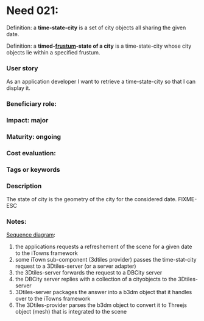 # Need 021: 

Definition: a **time-state-city** is a set of city objects all sharing the given date.

Definition: a **timed-[frustum](https://en.wikipedia.org/wiki/Frustum)-state of a city** 
is a time-state-city whose city objects lie within a specified frustum.

### User story
As an application developer I want to retrieve a time-state-city so that I can display it.

### Beneficiary role:

### Impact: major

### Maturity: ongoing

### Cost evaluation:

### Tags or keywords

### Description
The state of city is the geometry of the city for the considered date.
FIXME-ESC

### Notes:
[Sequence diagram](https://en.wikipedia.org/wiki/Sequence_diagram):
 1. the applications requests a refreshement of the scene for a given date to the iTowns framework 
 2. some iTown sub-component (3dtiles provider) passes the time-stat-city request to a 3Dtiles-server (or a server adapter)
 3. the 3Dtiles-server forwards the request to a DBCity server
 3. the DBCity server replies with a collection of a cityobjects to the 3Dtiles-server
 4. 3Dtiles-server packages the answer into a b3dm object that it handles 
    over to the iTowns framework
 5. The 3Dtiles-provider parses the b3dm object to convert it to Threejs object (mesh) 
    that is integrated to the scene  

